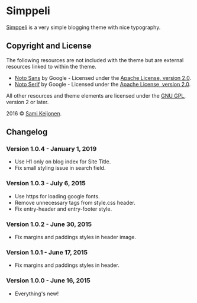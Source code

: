 # Simppeli

[Simppeli](https://foxland.fi/downloads/simppeli/) is a very simple blogging theme with nice typography.

## Copyright and License

The following resources are not included with the theme but are external resources linked to within the theme.

* [Noto Sans](https://www.google.com/fonts/specimen/Noto+Sans) by Google - Licensed under the [Apache License, version 2.0](http://www.apache.org/licenses/LICENSE-2.0.html).
* [Noto Serif](https://www.google.com/fonts/specimen/Noto+Serif) by Google - Licensed under the [Apache License, version 2.0](http://www.apache.org/licenses/LICENSE-2.0.html).

All other resources and theme elements are licensed under the [GNU GPL](http://www.gnu.org/licenses/old-licenses/gpl-2.0.html), version 2 or later.

2016 &copy; [Sami Keijonen](https://foxland.fi).

## Changelog

### Version 1.0.4 - January 1, 2019

* Use H1 only on blog index for Site Title.
* Fix small styling issue in search field.

### Version 1.0.3 - July 6, 2015

* Use https for loading google fonts.
* Remove unnecessary tags from style.css header.
* Fix entry-header and entry-footer style.

### Version 1.0.2 - June 30, 2015

* Fix margins and paddings styles in header image.

### Version 1.0.1 - June 17, 2015

* Fix margins and paddings styles in header.

### Version 1.0.0 - June 16, 2015

* Everything's new!